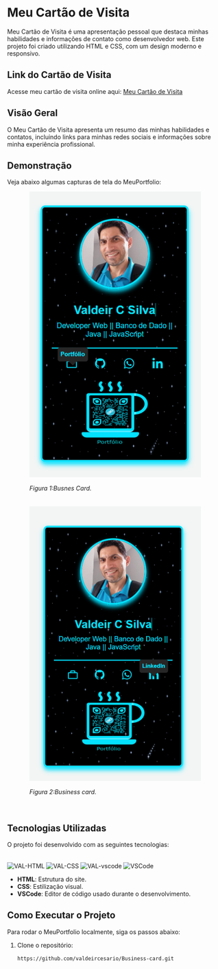 # Meu Cartão de Visita

Meu Cartão de Visita é uma apresentação pessoal que destaca minhas habilidades e informações de contato como desenvolvedor web. Este projeto foi criado utilizando HTML e CSS, com um design moderno e responsivo.

## Link do Cartão de Visita

Acesse meu cartão de visita online aqui: [Meu Cartão de Visita](https://valdeircesario.github.io/Busines-card/)

## Visão Geral

O Meu Cartão de Visita apresenta um resumo das minhas habilidades e contatos, incluindo links para minhas redes sociais e informações sobre minha experiência profissional.

## Demonstração

Veja abaixo algumas capturas de tela do MeuPortfolio:

<div style="display: flex; flex-direction: column; align-items: center; justify-content: center;">
    <div style="margin-bottom: 20px;">
        <img src="card10.png" alt="Página Inicial" width="400">
        <p><em>Figura 1:Busnes Card.</em></p>
    </div>
    <div style="margin-bottom: 20px;">
        <img src="card11.png" alt="Seção Sobre Mim" width="400">
        <p><em>Figura 2:Business card.</em></p>
    </div>
    
</div>



## Tecnologias Utilizadas

O projeto foi desenvolvido com as seguintes tecnologias:
<div style="display: inline_block"><br>
        
  <img align="center" alt="VAL-HTML" height="25" width="95" src="https://img.shields.io/badge/html5-%23E34F26.svg?style=for-the-badge&logo=html5&logoColor=white">
  <img align="center" alt="VAL-CSS" height="25" width="95" src="https://img.shields.io/badge/css3-%231572B6.svg?style=for-the-badge&logo=css3&logoColor=white">
  <img align="center" alt="VAL-vscode" height="25" width="95" src="https://img.shields.io/badge/javascript-%23323330.svg?style=for-the-badge&logo=javascript&logoColor=%23F7DF1E" >
    <img align="center" alt="VSCode" height="25"
    width="95" src="https://img.shields.io/badge/VSCode-%23007ACC.svg?style=for-the-badge&logo=visual-studio-code&logoColor=white">
 

  
</div>
<P></P>

- **HTML**: Estrutura do site.
- **CSS**: Estilização visual.
- **VSCode**: Editor de código usado durante o desenvolvimento.

## Como Executar o Projeto

Para rodar o MeuPortfolio localmente, siga os passos abaixo:

1. Clone o repositório:
   ```bash
   https://github.com/valdeircesario/Business-card.git
